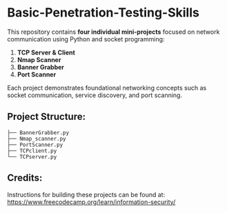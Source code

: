 # Basic-Penetration-Testing-Skills

This repository contains **four individual mini-projects** focused on network communication using Python and socket programming:

1. **TCP Server & Client**
2. **Nmap Scanner**
3. **Banner Grabber**
4. **Port Scanner**

Each project demonstrates foundational networking concepts such as socket communication, service discovery, and port scanning.

## Project Structure: 

```
├── BannerGrabber.py             
├── Nmap_scanner.py      
├── PortScanner.py      
├── TCPclient.py       
└── TCPserver.py            
```

## Credits:

Instructions for building these projects can be found at: 
https://www.freecodecamp.org/learn/information-security/